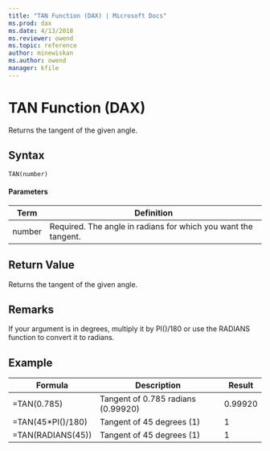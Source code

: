 ```yaml
---
title: "TAN Function (DAX) | Microsoft Docs"
ms.prod: dax
ms.date: 4/13/2018
ms.reviewer: owend
ms.topic: reference
author: minewiskan
ms.author: owend
manager: kfile
---
```

# TAN Function (DAX)
Returns the tangent of the given angle.  
  
## Syntax  
  
```  
TAN(number)  
```  
  
#### Parameters  
  
|Term|Definition|  
|--------|--------------|  
|number|Required. The angle in radians for which you want the tangent.|  
  
## Return Value  
Returns the tangent of the given angle.  
  
## Remarks  
If your argument is in degrees, multiply it by PI()/180 or use the RADIANS function to convert it to radians.  
  
## Example  
  
|Formula|Description|Result|  
|-----------|---------------|----------|  
|=TAN(0.785)|Tangent of 0.785 radians (0.99920)|0.99920|  
|=TAN(45*PI()/180)|Tangent of 45 degrees (1)|1|  
|=TAN(RADIANS(45))|Tangent of 45 degrees (1)|1|  
  
